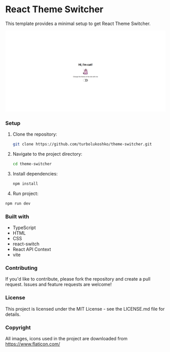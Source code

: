 # React Theme Switcher

This template provides a minimal setup to get React Theme Switcher.

![Screenshot](./src/assets/screen.png)

### Setup

1. Clone the repository:

   ```bash
   git clone https://github.com/turbolukoshko/theme-switcher.git
   ```

2. Navigate to the project directory:

   ```bash
   cd theme-switcher
   ```

3. Install dependencies:

   ```bash
   npm install
   ```

4. Run project:
  ```bash
  npm run dev
  ```

### Built with

- TypeScript
- HTML
- CSS
- react-switch
- React API Context
- vite

### Contributing

If you'd like to contribute, please fork the repository and create a pull request. Issues and feature requests are welcome!

### License

This project is licensed under the MIT License - see the LICENSE.md file for details.

### Copyright

All images, icons used in the project are downloaded from https://www.flaticon.com/